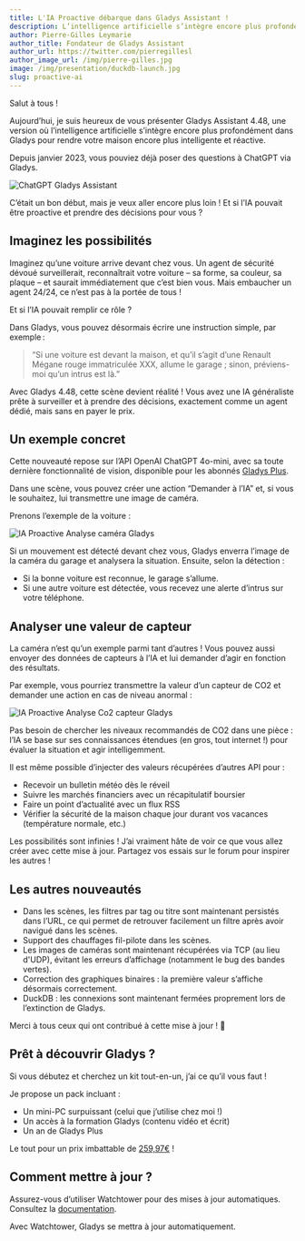 ```yaml
---
title: L'IA Proactive débarque dans Gladys Assistant !
description: L’intelligence artificielle s’intègre encore plus profondément dans Gladys pour rendre votre maison encore plus intelligente et réactive.
author: Pierre-Gilles Leymarie
author_title: Fondateur de Gladys Assistant
author_url: https://twitter.com/pierregillesl
author_image_url: /img/pierre-gilles.jpg
image: /img/presentation/duckdb-launch.jpg
slug: proactive-ai
---
```


Salut à tous !

Aujourd’hui, je suis heureux de vous présenter Gladys Assistant 4.48, une version où l’intelligence artificielle s’intègre encore plus profondément dans Gladys pour rendre votre maison encore plus intelligente et réactive.

Depuis janvier 2023, vous pouviez déjà poser des questions à ChatGPT via Gladys.

![ChatGPT Gladys Assistant](../../../static/img/articles/fr/gladys-4-48/chatgpt-gladys.jpg)

C’était un bon début, mais je veux aller encore plus loin ! Et si l’IA pouvait être proactive et prendre des décisions pour vous ?

## Imaginez les possibilités

Imaginez qu’une voiture arrive devant chez vous. Un agent de sécurité dévoué surveillerait, reconnaîtrait votre voiture – sa forme, sa couleur, sa plaque – et saurait immédiatement que c’est bien vous. Mais embaucher un agent 24/24, ce n’est pas à la portée de tous !

Et si l’IA pouvait remplir ce rôle ?

Dans Gladys, vous pouvez désormais écrire une instruction simple, par exemple :

> “Si une voiture est devant la maison, et qu’il s’agit d’une Renault Mégane rouge immatriculée XXX, allume le garage ; sinon, préviens-moi qu’un intrus est là.”

Avec Gladys 4.48, cette scène devient réalité ! Vous avez une IA généraliste prête à surveiller et à prendre des décisions, exactement comme un agent dédié, mais sans en payer le prix.

## Un exemple concret

Cette nouveauté repose sur l’API OpenAI ChatGPT 4o-mini, avec sa toute dernière fonctionnalité de vision, disponible pour les abonnés [Gladys Plus](/fr/plus/).

Dans une scène, vous pouvez créer une action “Demander à l’IA” et, si vous le souhaitez, lui transmettre une image de caméra.

Prenons l’exemple de la voiture :

![IA Proactive Analyse caméra Gladys](../../../static/img/articles/fr/gladys-4-48/ask-ai-camera.png)

Si un mouvement est détecté devant chez vous, Gladys enverra l’image de la caméra du garage et analysera la situation. Ensuite, selon la détection :

- Si la bonne voiture est reconnue, le garage s’allume.
- Si une autre voiture est détectée, vous recevez une alerte d’intrus sur votre téléphone.

## Analyser une valeur de capteur

La caméra n’est qu’un exemple parmi tant d’autres ! Vous pouvez aussi envoyer des données de capteurs à l’IA et lui demander d’agir en fonction des résultats.

Par exemple, vous pourriez transmettre la valeur d’un capteur de CO2 et demander une action en cas de niveau anormal :

![IA Proactive Analyse Co2 capteur Gladys](../../../static/img/articles/fr/gladys-4-48/ask-ai-sensor.png)

Pas besoin de chercher les niveaux recommandés de CO2 dans une pièce : l’IA se base sur ses connaissances étendues (en gros, tout internet !) pour évaluer la situation et agir intelligemment.

Il est même possible d’injecter des valeurs récupérées d’autres API pour :

- Recevoir un bulletin météo dès le réveil
- Suivre les marchés financiers avec un récapitulatif boursier
- Faire un point d’actualité avec un flux RSS
- Vérifier la sécurité de la maison chaque jour durant vos vacances (température normale, etc.)

Les possibilités sont infinies ! J’ai vraiment hâte de voir ce que vous allez créer avec cette mise à jour. Partagez vos essais sur le forum pour inspirer les autres !

## Les autres nouveautés

- Dans les scènes, les filtres par tag ou titre sont maintenant persistés dans l’URL, ce qui permet de retrouver facilement un filtre après avoir navigué dans les scènes.
- Support des chauffages fil-pilote dans les scènes.
- Les images de caméras sont maintenant récupérées via TCP (au lieu d'UDP), évitant les erreurs d’affichage (notamment le bug des bandes vertes).
- Correction des graphiques binaires : la première valeur s’affiche désormais correctement.
- DuckDB : les connexions sont maintenant fermées proprement lors de l’extinction de Gladys.

Merci à tous ceux qui ont contribué à cette mise à jour ! 🙌

## Prêt à découvrir Gladys ?

Si vous débutez et cherchez un kit tout-en-un, j’ai ce qu’il vous faut !

Je propose un pack incluant :

- Un mini-PC surpuissant (celui que j’utilise chez moi !)
- Un accès à la formation Gladys (contenu vidéo et écrit)
- Un an de Gladys Plus

Le tout pour un prix imbattable de [259,97€](/fr/starter-kit/) !

## Comment mettre à jour ?

Assurez-vous d’utiliser Watchtower pour des mises à jour automatiques. Consultez la [documentation](/fr/docs/installation/docker#mise-à-jour-automatique-avec-watchtower).

Avec Watchtower, Gladys se mettra à jour automatiquement.
